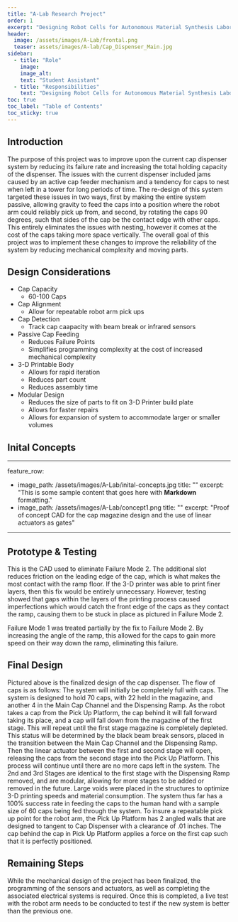 ```yaml
---
title: "A-Lab Research Project"
order: 1
excerpt: "Designing Robot Cells for Autonomous Material Synthesis Laboratory"
header:
  image: /assets/images/A-Lab/frontal.png
  teaser: assets/images/A-lab/Cap_Dispenser_Main.jpg
sidebar:
  - title: "Role"
    image: 
    image_alt: 
    text: "Student Assistant"
  - title: "Responsibilities"
    text: "Designing Robot Cells for Autonomous Material Synthesis Laboratory"
toc: true
toc_label: "Table of Contents"
toc_sticky: true
---
```


## Introduction
  The purpose of this project was to improve upon the current cap dispenser system by reducing its failure rate and increasing the total holding capacity of the dispenser. The issues with the current dispenser included jams caused by an active cap feeder mechanism and a tendency for caps to nest when left in a tower for long periods of time. The re-design of this system targeted these issues in two ways, first by making the entire system passive, allowing gravity to feed the caps into a position where the robot arm could reliably pick up from, and second, by rotating the caps 90 degrees, such that sides of the cap be the contact edge with other caps. This entirely eliminates the issues with nesting, however it comes at the cost of the caps taking more space vertically.  The overall goal of this project was to implement these changes to improve the reliability of the system by reducing mechanical complexity and moving parts.

## Design Considerations
- Cap Capacity
  - 60-100 Caps
- Cap Alignment 
  - Allow for repeatable robot arm pick ups
- Cap Detection
  - Track cap caapacity with beam break or infrared sensors
- Passive Cap Feeding
  - Reduces Failure Points
  - Simplifies programming complexity at the cost of increased mechanical complexity
- 3-D Printable Body
  - Allows for rapid iteration
  - Reduces part count
  - Reduces assembly time
- Modular Design
  - Reduces the size of parts to fit on 3-D Printer build plate
  - Allows for faster repairs 
  - Allows for expansion of system to accommodate larger or smaller volumes

## Inital Concepts
---
feature_row:
  - image_path: /assets/images/A-Lab/inital-concepts.jpg
    title: ""
    excerpt: "This is some sample content that goes here with **Markdown** formatting."
  - image_path: /assets/images/A-Lab/concept1.png
    title: ""
    excerpt: "Proof of concept CAD for the cap magazine design and the use of linear actuators as gates"
---

## Prototype & Testing
This is the CAD used to eliminate Failure Mode 2. The additional slot reduces friction on the leading edge of the cap, which is what makes the most contact with the ramp floor. If the 3-D printer was able to print finer layers, then this fix would be entirely unnecessary. However, testing showed that gaps within the layers of the printing process caused imperfections which would catch the front edge of the caps as they contact the ramp, causing them to be stuck in place as pictured in Failure Mode 2. 

Failure Mode 1 was treated partially by the fix to Failure Mode 2. By increasing the angle of the ramp, this allowed for the caps to gain more speed on their way down the ramp, eliminating this failure.


## Final Design
  Pictured above is the finalized design of the cap dispenser. The flow of caps is as follows: The system will initially be completely full with caps. The system is designed to hold 70 caps, with 22 held in the magazine, and another 4 in the Main Cap Channel and the Dispensing Ramp.  As the robot takes a cap from the Pick Up Platform, the cap behind it will fall forward taking its place, and a cap will fall down from the magazine of the first stage. This will repeat until the first stage magazine is completely depleted. This status will be determined by the black beam break sensors, placed in the transition between the Main Cap Channel and the Dispensing Ramp. Then the linear actuator between the first and second stage will open, releasing the caps from the second stage into the Pick Up Platform. This process will continue until there are no more caps left in the system. The 2nd and 3rd Stages are identical to the first stage with the Dispensing Ramp removed, and are modular, allowing for more stages to be added or removed in the future. Large voids were placed in the structures to optimize 3-D printing speeds and material consumption. The system thus far has a 100% success rate in feeding the caps to the human hand with a sample size of 60 caps being fed through the system. To insure a repeatable pick up point for the robot arm, the Pick Up Platform has 2 angled walls that are designed to tangent to Cap Dispenser with a clearance of .01 inches. The cap behind the cap in Pick Up Platform applies a force on the first cap such that it is perfectly positioned.

## Remaining Steps
While the mechanical design of the project has been finalized, the programming of the sensors and actuators, as well as completing the associated electrical systems is required. Once this is completed, a live test with the robot arm needs to be conducted to test if the new system is better than the previous one.
